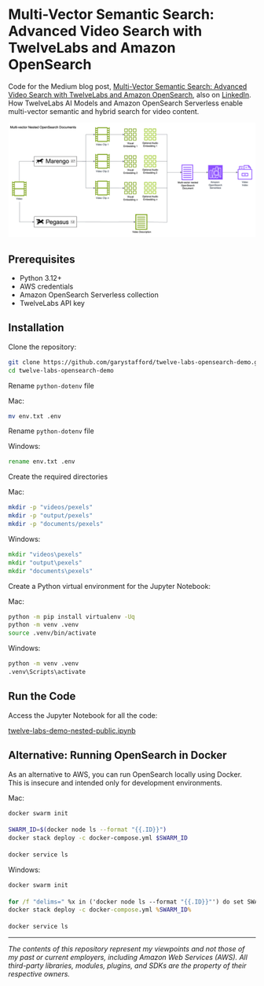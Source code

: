 # Multi-Vector Semantic Search: Advanced Video Search with TwelveLabs and Amazon OpenSearch

Code for the Medium blog post, [Multi-Vector Semantic Search: Advanced Video Search with TwelveLabs and Amazon OpenSearch](https://garystafford.medium.com/multi-vector-semantic-search-advanced-video-search-with-twelve-labs-and-amazon-opensearch-7b81ba52c373), also on [LinkedIn](https://www.linkedin.com/pulse/multi-vector-semantic-search-advanced-video-twelve-labs-gary-stafford-dmjoc/?trackingId=H5lUSIgrTv6eBGlnmr%2Fo6g%3D%3D). How TwelveLabs AI Models and Amazon OpenSearch Serverless enable multi-vector semantic and hybrid search for video content.

![Architecture](twelve_labs_bedrock.png)

## Prerequisites

- Python 3.12+
- AWS credentials
- Amazon OpenSearch Serverless collection
- TwelveLabs API key

## Installation

Clone the repository:

```bash
git clone https://github.com/garystafford/twelve-labs-opensearch-demo.git
cd twelve-labs-opensearch-demo
```

Rename `python-dotenv` file

Mac:

```bash
mv env.txt .env
```

Rename `python-dotenv` file

Windows:

```bat
rename env.txt .env
```

Create the required directories

Mac:

```bash
mkdir -p "videos/pexels"
mkdir -p "output/pexels"
mkdir -p "documents/pexels"
```

Windows:

```bat
mkdir "videos\pexels"
mkdir "output\pexels"
mkdir "documents\pexels"
```

Create a Python virtual environment for the Jupyter Notebook:

Mac:

```bash
python -m pip install virtualenv -Uq
python -m venv .venv
source .venv/bin/activate
```

Windows:

```bat
python -m venv .venv
.venv\Scripts\activate
```

## Run the Code

Access the Jupyter Notebook for all the code:

[twelve-labs-demo-nested-public.ipynb](twelve-labs-demo-nested-public.ipynb)

## Alternative: Running OpenSearch in Docker

As an alternative to AWS, you can run OpenSearch locally using Docker. This is insecure and intended only for development environments.

Mac:

```bash
docker swarm init

SWARM_ID=$(docker node ls --format "{{.ID}}")
docker stack deploy -c docker-compose.yml $SWARM_ID

docker service ls
```

Windows:

```bat
docker swarm init

for /f "delims=" %x in ('docker node ls --format "{{.ID}}"') do set SWARM_ID=%x
docker stack deploy -c docker-compose.yml %SWARM_ID%

docker service ls
```

---

_The contents of this repository represent my viewpoints and not those of my past or current employers, including Amazon Web Services (AWS). All third-party libraries, modules, plugins, and SDKs are the property of their respective owners._
